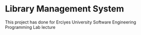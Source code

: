 # Library Management System
 This project has done for Erciyes University Software Engineering Programming Lab lecture

